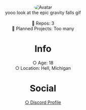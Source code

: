 <p align="center">
<a>
<img src="https://cdn.discordapp.com/attachments/653965851908898816/743386927818080286/159730762434896599.gif" alt="Avatar" style="border-radius: 75%;">
<br>yooo look at the epic gravity falls gif<br>
</a><br>
📝  Repos: 3<br>
📝  Planned Projects: Too many<br>
</p>
<div class="display">
<h1 style="text-align: center;" align="center"> Info </h1>
<p align="center">○ Age: 18<br>
○ Location: Hell, Michigan</p>
<h1 style="text-align: center;" align="center"> Social </h1>
<a href="https://discord.com/users/499246814931845120"> <p style="text-align: center;"align="center">○ Discord Profile</p></>
</div></div>
